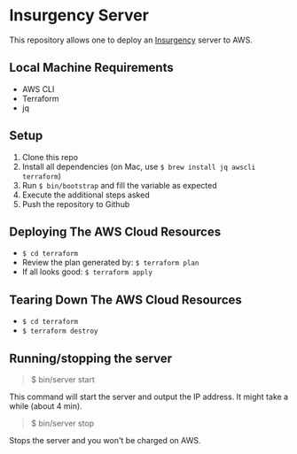 # Insurgency Server

This repository allows one to deploy an [Insurgency](https://store.steampowered.com/app/222880/Insurgency/) server to AWS.

## Local Machine Requirements

- AWS CLI
- Terraform
- jq

## Setup

1. Clone this repo
2. Install all dependencies (on Mac, use `$ brew install jq awscli terraform`)
3. Run `$ bin/bootstrap` and fill the variable as expected
4. Execute the additional steps asked
5. Push the repository to Github

## Deploying The AWS Cloud Resources

- `$ cd terraform`
- Review the plan generated by: `$ terraform plan`
- If all looks good: `$ terraform apply`

## Tearing Down The AWS Cloud Resources

- `$ cd terraform`
- `$ terraform destroy`

## Running/stopping the server

> $ bin/server start

This command will start the server and output the IP address. It might take a
while (about 4 min).

> $ bin/server stop

Stops the server and you won't be charged on AWS.


